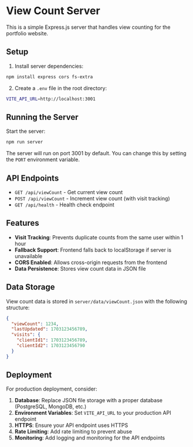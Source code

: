 # View Count Server

This is a simple Express.js server that handles view counting for the portfolio website.

## Setup

1. Install server dependencies:
```bash
npm install express cors fs-extra
```

2. Create a `.env` file in the root directory:
```bash
VITE_API_URL=http://localhost:3001
```

## Running the Server

Start the server:
```bash
npm run server
```

The server will run on port 3001 by default. You can change this by setting the `PORT` environment variable.

## API Endpoints

- `GET /api/viewCount` - Get current view count
- `POST /api/viewCount` - Increment view count (with visit tracking)
- `GET /api/health` - Health check endpoint

## Features

- **Visit Tracking**: Prevents duplicate counts from the same user within 1 hour
- **Fallback Support**: Frontend falls back to localStorage if server is unavailable
- **CORS Enabled**: Allows cross-origin requests from the frontend
- **Data Persistence**: Stores view count data in JSON file

## Data Storage

View count data is stored in `server/data/viewCount.json` with the following structure:

```json
{
  "viewCount": 1234,
  "lastUpdated": 1703123456789,
  "visits": {
    "clientId1": 1703123456789,
    "clientId2": 1703123456790
  }
}
```

## Deployment

For production deployment, consider:

1. **Database**: Replace JSON file storage with a proper database (PostgreSQL, MongoDB, etc.)
2. **Environment Variables**: Set `VITE_API_URL` to your production API endpoint
3. **HTTPS**: Ensure your API endpoint uses HTTPS
4. **Rate Limiting**: Add rate limiting to prevent abuse
5. **Monitoring**: Add logging and monitoring for the API endpoints 